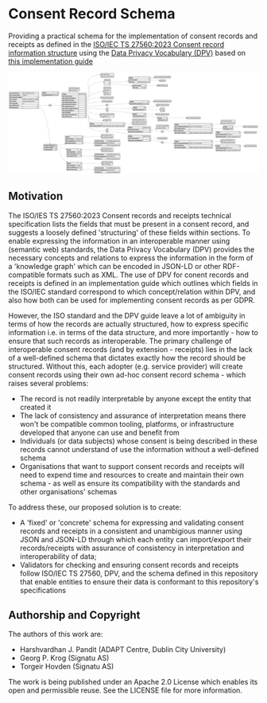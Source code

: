 # Consent Record Schema

Providing a practical schema for the implementation of consent records and receipts as defined in the [ISO/IEC TS 27560:2023 Consent record information structure](https://www.iso.org/standard/80392.html) using the [Data Privacy Vocabulary (DPV)](https://w3id.org/dpv) based on [this implementation guide](https://w3id.org/dpv/guides/consent-27560)

![example of work in progress schema](./drafts/SEP-01b.png)

## Motivation

The ISO/IES TS 27560:2023 Consent records and receipts technical specification lists the fields that must be present in a consent record, and suggests a loosely defined 'structuring' of these fields within sections. To enable expressing the information in an interoperable manner using (semantic web) standards, the Data Privacy Vocabulary (DPV) provides the necessary concepts and relations to express the information in the form of a 'knowledge graph' which can be encoded in JSON-LD or other RDF-compatible formats such as XML. The use of DPV for conent records and receipts is defined in an implementation guide which outlines which fields in the ISO/IEC standard correspond to which concept/relation within DPV, and also how both can be used for implementing consent records as per GDPR.

However, the ISO standard and the DPV guide leave a lot of ambiguity in terms of how the records are actually structured, how to express specific information i.e. in terms of the data structure, and more importantly - how to ensure that such records as interoperable. The primary challenge of interoperable consent records (and by extension - receipts) lies in the lack of a well-defined schema that dictates exactly how the record should be structured. Without this, each adopter (e.g. service provider) will create consent records using their own ad-hoc consent record schema - which raises several problems:

- The record is not readily interpretable by anyone except the entity that created it
- The lack of consistency and assurance of interpretation means there won't be compatible common tooling, platforms, or infrastructure developed that anyone can use and benefit from
- Individuals (or data subjects) whose consent is being described in these records cannot understand of use the information without a well-defined schema
- Organisations that want to support consent records and receipts will need to expend time and resources to create and maintain their own schema - as well as ensure its compatibility with the standards and other organisations' schemas

To address these, our proposed solution is to create:

- A 'fixed' or 'concrete' schema for expressing and validating consent records and receipts in a consistent and unambigious manner using JSON and JSON-LD through which each entity can import/export their records/receipts with assurance of consistency in interpretation and interoperability of data;
- Validators for checking and ensuring consent records and receipts follow ISO/IEC TS 27560, DPV, and the schema defined in this repository that enable entities to ensure their data is conformant to this repository's specifications

## Authorship and Copyright

The authors of this work are:

- Harshvardhan J. Pandit (ADAPT Centre, Dublin City University)
- Georg P. Krog (Signatu AS)
- Torgeir Hovden (Signatu AS)

The work is being published under an Apache 2.0 License which enables its open and permissible reuse. See the LICENSE file for more information.
